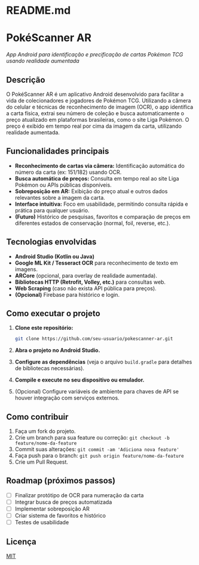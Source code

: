 # README.md

# PokéScanner AR
*App Android para identificação e precificação de cartas Pokémon TCG usando realidade aumentada*

## Descrição

O PokéScanner AR é um aplicativo Android desenvolvido para facilitar a vida de colecionadores e jogadores de Pokémon TCG. Utilizando a câmera do celular e técnicas de reconhecimento de imagem (OCR), o app identifica a carta física, extrai seu número de coleção e busca automaticamente o preço atualizado em plataformas brasileiras, como o site Liga Pokémon. O preço é exibido em tempo real por cima da imagem da carta, utilizando realidade aumentada.

## Funcionalidades principais

* **Reconhecimento de cartas via câmera:** Identificação automática do número da carta (ex: 151/182) usando OCR.
* **Busca automática de preços:** Consulta em tempo real ao site Liga Pokémon ou APIs públicas disponíveis.
* **Sobreposição em AR:** Exibição do preço atual e outros dados relevantes sobre a imagem da carta.
* **Interface intuitiva:** Foco em usabilidade, permitindo consulta rápida e prática para qualquer usuário.
* **(Futuro)** Histórico de pesquisas, favoritos e comparação de preços em diferentes estados de conservação (normal, foil, reverse, etc.).

## Tecnologias envolvidas

* **Android Studio (Kotlin ou Java)**
* **Google ML Kit / Tesseract OCR** para reconhecimento de texto em imagens.
* **ARCore** (opcional, para overlay de realidade aumentada).
* **Bibliotecas HTTP (Retrofit, Volley, etc.)** para consultas web.
* **Web Scraping** (caso não exista API pública para preços).
* **(Opcional)** Firebase para histórico e login.

## Como executar o projeto

1. **Clone este repositório:**

   ```bash
   git clone https://github.com/seu-usuario/pokescanner-ar.git
   ```
2. **Abra o projeto no Android Studio.**
3. **Configure as dependências** (veja o arquivo `build.gradle` para detalhes de bibliotecas necessárias).
4. **Compile e execute no seu dispositivo ou emulador.**
5. (Opcional) Configure variáveis de ambiente para chaves de API se houver integração com serviços externos.

## Como contribuir

1. Faça um fork do projeto.
2. Crie um branch para sua feature ou correção:
   `git checkout -b feature/nome-da-feature`
3. Commit suas alterações:
   `git commit -am 'Adiciona nova feature'`
4. Faça push para o branch:
   `git push origin feature/nome-da-feature`
5. Crie um Pull Request.

## Roadmap (próximos passos)

* [ ] Finalizar protótipo de OCR para numeração da carta
* [ ] Integrar busca de preços automatizada
* [ ] Implementar sobreposição AR
* [ ] Criar sistema de favoritos e histórico
* [ ] Testes de usabilidade

## Licença

[MIT](LICENSE)

